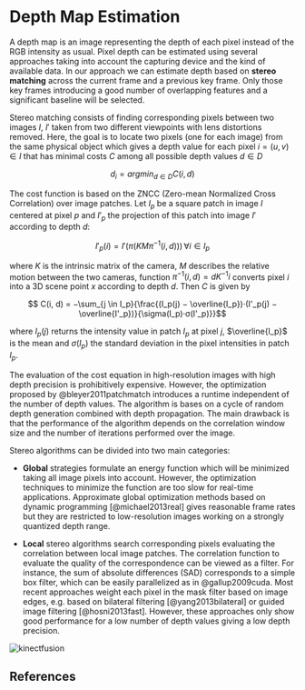 # Depth Map Estimation

A depth map is an image representing the depth of each pixel instead of the RGB intensity as usual. Pixel depth can be estimated using several approaches taking into account the capturing device and the kind of available data. In our approach we can estimate depth based on **stereo matching** across the current frame and a previous key frame. Only those key frames introducing a good number of overlapping features and a significant baseline will be selected.

Stereo matching consists of finding corresponding pixels between two images $I$, $I'$ taken from two different viewpoints with lens distortions removed. Here, the goal is to locate two pixels (one for each image) from the same physical object which gives a depth value for each pixel $i = (u, v) \in I$ that has minimal costs $C$ among all possible depth values $d \in D$

$$d_i = argmin_{d \in D}{C(i, d)}$$

The cost function is based on the ZNCC (Zero-mean Normalized Cross Correlation) over image patches. Let $I_p$ be a square patch in image $I$ centered at pixel $p$ and $I'_p$ the projection of this patch into image $I'$ according to depth $d$:

$$I'_p(i) = I'(\pi(KM\pi^{−1}(i, d))) \, \forall{i} \in I_p$$

where $K$ is the intrinsic matrix of the camera, $M$ describes the relative motion between the two cameras, function $\pi^{-1}(i,d) = dK^{−1}i$ converts pixel $i$ into a 3D scene point $x$ according to depth $d$. Then $C$ is given by

$$ C(i, d) = −\sum_{j \in I_p}{\frac{(I_p(j) − \overline{I_p})·(I'_p(j) − \overline{I'_p})}{\sigma(I_p)·σ(I'_p)}}$$

where $I_p(j)$ returns the intensity value in patch $I_p$ at pixel $j$, $\overline{I_p}$ is the mean and $\sigma(I_p)$ the standard deviation in the pixel intensities in patch $I_p$.

The evaluation of the cost equation in high-resolution images with high depth precision is prohibitively expensive. However, the optimization proposed by @bleyer2011patchmatch introduces a runtime independent of the number of depth values. The algorithm is bases on a cycle of random depth generation combined with depth propagation. The main drawback is that the performance of the algorithm depends on the correlation window size and the number of iterations performed over the image.

Stereo algorithms can be divided into two main categories:

- **Global** strategies formulate an energy function which will be minimized taking all image pixels into account. However, the optimization techniques to minimize the function are too slow for real-time applications. Approximate global optimization methods based on dynamic programming [@michael2013real] gives reasonable frame rates but they are restricted to low-resolution images working on a strongly quantized depth range.

- **Local** stereo algorithms search corresponding pixels evaluating the correlation between local image patches. The correlation function to evaluate the quality of the correspondence can be viewed as a filter. For instance, the sum of absolute differences (SAD) corresponds to a simple box filter, which can be easily parallelized as in @gallup2009cuda. Most recent approaches weight each pixel in the mask filter based on image edges, e.g. based on bilateral filtering [@yang2013bilateral] or guided image filtering [@hosni2013fast]. However, these approaches only show good performance for a low number of depth values giving a low depth precision.

![kinectfusion](http://lfa.mobivap.uva.es/~fradelg/phd/figures/stereo-face.png "Block Matching Stereo over two short baseline frames")

## References